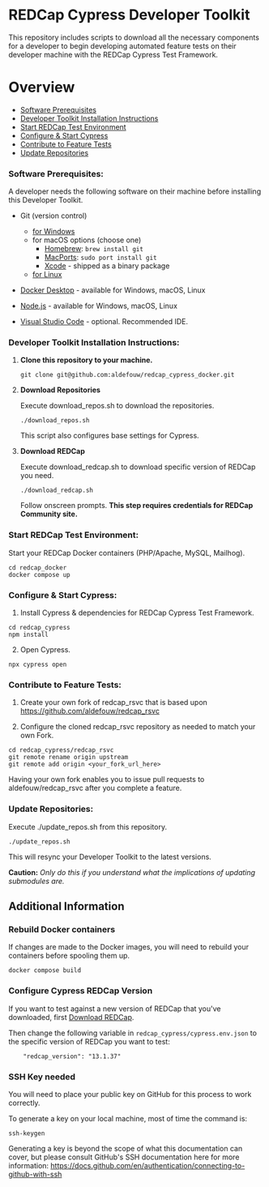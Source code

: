 # REDCap Cypress Developer Toolkit

This repository includes scripts to download all the necessary components for a developer to begin developing automated feature tests on their developer machine with the REDCap Cypress Test Framework.

# Overview
- [Software Prerequisites](#software-prerequisites)
- [Developer Toolkit Installation Instructions](#developer-toolkit-installation-instructions)
- [Start REDCap Test Environment](#start-redcap-test-environment)
- [Configure & Start Cypress](#configure--start-cypress)
- [Contribute to Feature Tests](#contribute-to-feature-tests)
- [Update Repositories](#update-repositories)

### Software Prerequisites:

A developer needs the following software on their machine before installing this Developer Toolkit.

- Git (version control)
     - [for Windows](https://gitforwindows.org/)
     - for macOS options (choose one)
         - [Homebrew](https://brew.sh/): `brew install git`
         - [MacPorts](https://www.macports.org/): `sudo port install git` 
         - [Xcode](https://developer.apple.com/xcode/) - shipped as a binary package
     - [for Linux](https://git-scm.com/download/linux)
     

- [Docker Desktop](https://www.docker.com/products/docker-desktop/) - available for Windows, macOS, Linux
- [Node.js](https://nodejs.org/en/download) - available for Windows, macOS, Linux
- [Visual Studio Code](https://code.visualstudio.com/) - optional.  Recommended IDE.

### Developer Toolkit Installation Instructions:

1. **Clone this repository to your machine.**
    
    ```
    git clone git@github.com:aldefouw/redcap_cypress_docker.git
    ```

2. **Download Repositories**

    Execute download_repos.sh to download the repositories.  

    ```
    ./download_repos.sh
    ```
    This script also configures base settings for Cypress.

3. **Download REDCap**

    Execute download_redcap.sh to download specific version of REDCap you need.  
    
    ```
    ./download_redcap.sh
    ```   
    Follow onscreen prompts.  **This step requires credentials for REDCap Community site.**


### Start REDCap Test Environment:

Start your REDCap Docker containers (PHP/Apache, MySQL, Mailhog).  

```
cd redcap_docker
docker compose up
```
    
### Configure & Start Cypress:

1. Install Cypress & dependencies for REDCap Cypress Test Framework.

```
cd redcap_cypress
npm install
```

2. Open Cypress.

```
npx cypress open
```

### Contribute to Feature Tests:

1. Create your own fork of redcap_rsvc that is based upon https://github.com/aldefouw/redcap_rsvc

2. Configure the cloned redcap_rsvc repository as needed to match your own Fork.

```
cd redcap_cypress/redcap_rsvc
git remote rename origin upstream
git remote add origin <your_fork_url_here>
```

Having your own fork enables you to issue pull requests to aldefouw/redcap_rsvc after you complete a feature.

### Update Repositories:

Execute ./update_repos.sh from this repository.  

```
./update_repos.sh
```   

This will resync your Developer Toolkit to the latest versions.  

**Caution:** _Only do this if you understand what the implications of updating submodules are._

## Additional Information

### Rebuild Docker containers

If changes are made to the Docker images, you will need to rebuild your containers before spooling them up.

```
docker compose build
```

### Configure Cypress REDCap Version

If you want to test against a new version of REDCap that you've downloaded, first [Download REDCap](#download-repositories).

Then change the following variable in `redcap_cypress/cypress.env.json` to the specific version of REDCap you want to test:

```
    "redcap_version": "13.1.37"
```

### SSH Key needed

You will need to place your public key on GitHub for this process to work correctly.

To generate a key on your local machine, most of time the command is:
```
ssh-keygen
```

Generating a key is beyond the scope of what this documentation can cover, but please consult GitHub's SSH documentation here for more information: 
https://docs.github.com/en/authentication/connecting-to-github-with-ssh
